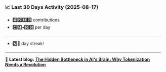 <!--START_STATS-->
### 📈 Last 30 Days Activity (2025-08-17)  
- **1️⃣2️⃣3️⃣0️⃣** contributions  
- **4️⃣1️⃣•0️⃣0️⃣** per day
---
- **7️⃣🎱** day streak!
---
📝 **Latest blog:** [**The Hidden Bottleneck in AI's Brain: Why Tokenization Needs a Revolution**](https://andriak.com/blog/tokenization-revolution)
<!--END_STATS-->
